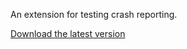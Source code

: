 An extension for testing crash reporting.

[Download the latest version](http://people.mozilla.org/~tmielczarek/crashme/)
